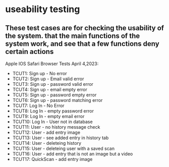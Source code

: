 # useability testing 
## These test cases are for checking the usability of the system. that the main functions of the system work, and see that a few functions deny certain actions 

Apple IOS Safari Browser Tests April 4,2023:
- TCUT1: Sign up - No error
- TCUT2: Sign up - Email valid error
- TCUT3: Sign up - password valid error 
- TCUT4: Sign up - email empty error
- TCUT5: Sign up - password empty error 
- TCUT6: Sign up - password matching error 
- TCUT7: Log In - No Error 
- TCUT8: Log In - empty password error
- TCUT9: Log In - empty email error 
- TCUT10: Log In - User not in database
- TCUT11:  User - no history  message check 
- TCUT12:  User - add entry image
- TCUT13:  User - see added entry in history tab
- TCUT14: User - deleteing history
- TCUT15: User - deleteing user with a saved scan
- TCUT16: User - add entry that is not an image but a video 
- TCUT17: QuickScan - add entry image